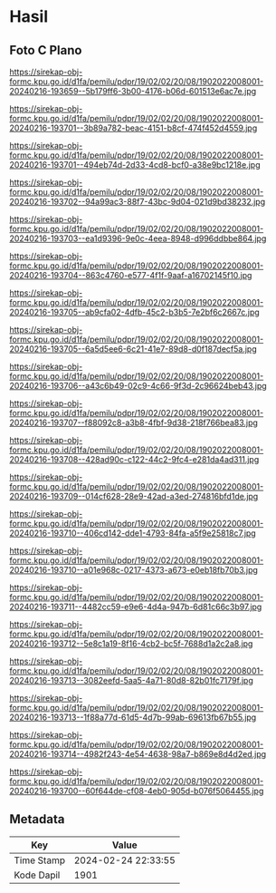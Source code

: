 # Hasil

## Foto C Plano

https://sirekap-obj-formc.kpu.go.id/d1fa/pemilu/pdpr/19/02/02/20/08/1902022008001-20240216-193659--5b179ff6-3b00-4176-b06d-601513e6ac7e.jpg

https://sirekap-obj-formc.kpu.go.id/d1fa/pemilu/pdpr/19/02/02/20/08/1902022008001-20240216-193701--3b89a782-beac-4151-b8cf-474f452d4559.jpg

https://sirekap-obj-formc.kpu.go.id/d1fa/pemilu/pdpr/19/02/02/20/08/1902022008001-20240216-193701--494eb74d-2d33-4cd8-bcf0-a38e9bc1218e.jpg

https://sirekap-obj-formc.kpu.go.id/d1fa/pemilu/pdpr/19/02/02/20/08/1902022008001-20240216-193702--94a99ac3-88f7-43bc-9d04-021d9bd38232.jpg

https://sirekap-obj-formc.kpu.go.id/d1fa/pemilu/pdpr/19/02/02/20/08/1902022008001-20240216-193703--ea1d9396-9e0c-4eea-8948-d996ddbbe864.jpg

https://sirekap-obj-formc.kpu.go.id/d1fa/pemilu/pdpr/19/02/02/20/08/1902022008001-20240216-193704--863c4760-e577-4f1f-9aaf-a16702145f10.jpg

https://sirekap-obj-formc.kpu.go.id/d1fa/pemilu/pdpr/19/02/02/20/08/1902022008001-20240216-193705--ab9cfa02-4dfb-45c2-b3b5-7e2bf6c2667c.jpg

https://sirekap-obj-formc.kpu.go.id/d1fa/pemilu/pdpr/19/02/02/20/08/1902022008001-20240216-193705--6a5d5ee6-6c21-41e7-89d8-d0f187decf5a.jpg

https://sirekap-obj-formc.kpu.go.id/d1fa/pemilu/pdpr/19/02/02/20/08/1902022008001-20240216-193706--a43c6b49-02c9-4c66-9f3d-2c96624beb43.jpg

https://sirekap-obj-formc.kpu.go.id/d1fa/pemilu/pdpr/19/02/02/20/08/1902022008001-20240216-193707--f88092c8-a3b8-4fbf-9d38-218f766bea83.jpg

https://sirekap-obj-formc.kpu.go.id/d1fa/pemilu/pdpr/19/02/02/20/08/1902022008001-20240216-193708--428ad90c-c122-44c2-9fc4-e281da4ad311.jpg

https://sirekap-obj-formc.kpu.go.id/d1fa/pemilu/pdpr/19/02/02/20/08/1902022008001-20240216-193709--014cf628-28e9-42ad-a3ed-274816bfd1de.jpg

https://sirekap-obj-formc.kpu.go.id/d1fa/pemilu/pdpr/19/02/02/20/08/1902022008001-20240216-193710--406cd142-dde1-4793-84fa-a5f9e25818c7.jpg

https://sirekap-obj-formc.kpu.go.id/d1fa/pemilu/pdpr/19/02/02/20/08/1902022008001-20240216-193710--a01e968c-0217-4373-a673-e0eb18fb70b3.jpg

https://sirekap-obj-formc.kpu.go.id/d1fa/pemilu/pdpr/19/02/02/20/08/1902022008001-20240216-193711--4482cc59-e9e6-4d4a-947b-6d81c66c3b97.jpg

https://sirekap-obj-formc.kpu.go.id/d1fa/pemilu/pdpr/19/02/02/20/08/1902022008001-20240216-193712--5e8c1a19-8f16-4cb2-bc5f-7688d1a2c2a8.jpg

https://sirekap-obj-formc.kpu.go.id/d1fa/pemilu/pdpr/19/02/02/20/08/1902022008001-20240216-193713--3082eefd-5aa5-4a71-80d8-82b01fc7179f.jpg

https://sirekap-obj-formc.kpu.go.id/d1fa/pemilu/pdpr/19/02/02/20/08/1902022008001-20240216-193713--1f88a77d-61d5-4d7b-99ab-69613fb67b55.jpg

https://sirekap-obj-formc.kpu.go.id/d1fa/pemilu/pdpr/19/02/02/20/08/1902022008001-20240216-193714--4982f243-4e54-4638-98a7-b869e8d4d2ed.jpg

https://sirekap-obj-formc.kpu.go.id/d1fa/pemilu/pdpr/19/02/02/20/08/1902022008001-20240216-193700--60f644de-cf08-4eb0-905d-b076f5064455.jpg


## Metadata

| Key        | Value               |
| ---------- | ------------------- |
| Time Stamp | 2024-02-24 22:33:55 |
| Kode Dapil | 1901                |



